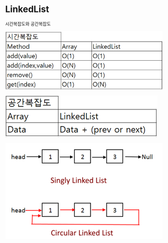# LinkedList


시간복잡도와 공간복잡도


![시간복잡도](https://github.com/gmake20/data-structure/blob/main/pds/linkedlist1.png?raw=true)

![공간복잡도](https://github.com/gmake20/data-structure/blob/main/pds/linkedlist2.png?raw=true)

![SingleLinkedList](https://github.com/gmake20/data-structure/blob/main/pds/linkedlist4.png?raw=true)
